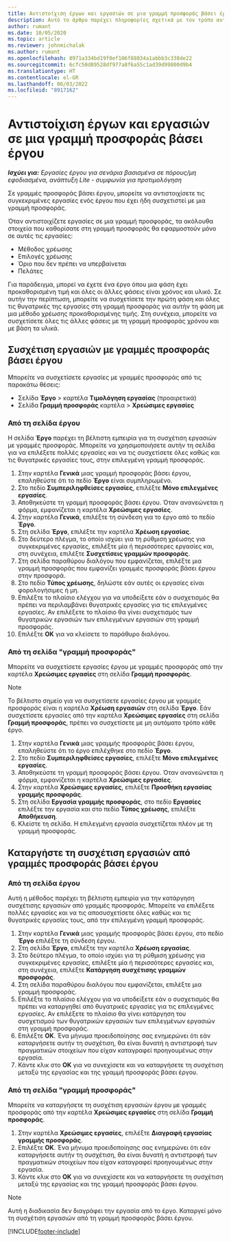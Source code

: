 ```yaml
---
title: Αντιστοίχιση έργων και εργασιών σε μια γραμμή προσφοράς βάσει έργου
description: Αυτό το άρθρο παρέχει πληροφορίες σχετικά με τον τρόπο αντιστοίχισης έργων και εργασιών σε γραμμή εργασιών βάσει έργου.
author: rumant
ms.date: 10/05/2020
ms.topic: article
ms.reviewer: johnmichalak
ms.author: rumant
ms.openlocfilehash: 8971a334bd19f0ef106f88034a1abbb3c338de22
ms.sourcegitcommit: 6cfc50d89528df977a8f6a55c1ad39d99800d9b4
ms.translationtype: HT
ms.contentlocale: el-GR
ms.lasthandoff: 06/03/2022
ms.locfileid: "8917162"
---
```

# <a name="map-projects-and-tasks-to-a-project-based-quote-line"></a>Αντιστοίχιση έργων και εργασιών σε μια γραμμή προσφοράς βάσει έργου

_**Ισχύει για:** Εργασίες έργου για σενάρια βασισμένα σε πόρους/μη εφοδιασμένα, ανάπτυξη Lite - συμφωνία για προτιμολόγηση_

Σε γραμμές προσφοράς βάσει έργου, μπορείτε να αντιστοιχίσετε τις συγκεκριμένες εργασίες ενός έργου που έχει ήδη συσχετιστεί με μια γραμμή προσφοράς.

Όταν αντιστοιχίζετε εργασίες σε μια γραμμή προσφοράς, τα ακόλουθα στοιχεία που καθορίσατε στη γραμμή προσφοράς θα εφαρμοστούν μόνο σε αυτές τις εργασίες:

- Μέθοδος χρέωσης
- Επιλογές χρέωσης
- Όριο που δεν πρέπει να υπερβαίνεται
- Πελάτες

Για παράδειγμα, μπορεί να έχετε ένα έργο όπου μια φάση έχει προκαθορισμένη τιμή και όλες οι άλλες φάσεις είναι χρόνος και υλικό. Σε αυτήν την περίπτωση, μπορείτε να συσχετίσετε την πρώτη φάση και όλες τις θυγατρικές της εργασίες στη γραμμή προσφοράς για αυτήν τη φάση με μια μέθοδο χρέωσης προκαθορισμένης τιμής. Στη συνέχεια, μπορείτε να συσχετίσετε όλες τις άλλες φάσεις με τη γραμμή προσφοράς χρόνου και με βάση τα υλικά.

## <a name="associate-tasks-to-project-based-quote-lines"></a>Συσχέτιση εργασιών με γραμμές προσφοράς βάσει έργου

Μπορείτε να συσχετίσετε εργασίες με γραμμές προσφοράς από τις παρακάτω θέσεις:

- Σελίδα **Έργο** > καρτέλα **Τιμολόγηση εργασίας** (προαιρετικά)
- Σελίδα **Γραμμή προσφοράς** καρτέλα > **Χρεώσιμες εργασίες** 

### <a name="from-the-project-page"></a>Από τη σελίδα έργου

Η σελίδα **Έργο** παρέχει τη βέλτιστη εμπειρία για τη συσχέτιση εργασιών με γραμμές προσφοράς. Μπορείτε να χρησιμοποιήσετε αυτήν τη σελίδα για να επιλέξετε πολλές εργασίες και να τις συσχετίσετε όλες καθώς και τις θυγατρικές εργασίες τους, στην επιλεγμένη γραμμή προσφοράς.

1. Στην καρτέλα **Γενικά** μιας γραμμή προσφοράς βάσει έργου, επαληθεύστε ότι το πεδίο **Έργο** είναι συμπληρωμένο.
2. Στο πεδίο **Συμπεριληφθείσες εργασίες**, επιλέξτε **Μόνο επιλεγμένες εργασίες**.
3. Αποθηκεύστε τη γραμμή προσφοράς βάσει έργου. Όταν ανανεώνεται η φόρμα, εμφανίζεται η καρτέλα **Χρεώσιμες εργασίες**.
4. Στην καρτέλα **Γενικά**, επιλέξτε τη σύνδεση για το έργο από το πεδίο **Έργο**.
5. Στη σελίδα **Έργο**, επιλέξτε την καρτέλα **Χρέωση εργασίας**.
6. Στο δεύτερο πλέγμα, το οποίο ισχύει για τη ρύθμιση χρέωσης για συγκεκριμένες εργασίες, επιλέξτε μία ή περισσότερες εργασίες και, στη συνέχεια, επιλέξτε **Συσχετίσεις γραμμών προσφοράς**.
7. Στη σελίδα παραθύρου διαλόγου που εμφανίζεται, επιλέξτε μια γραμμή προσφοράς που εμφανίζει γραμμές προσφοράς βάσει έργου στην προσφορά.
8. Στο πεδίο **Τύπος χρέωσης**, δηλώστε εάν αυτές οι εργασίες είναι φορολογήσιμες ή μη.
9. Επιλέξτε το πλαίσιο ελέγχου για να υποδείξετε εάν ο συσχετισμός θα πρέπει να περιλαμβάνει θυγατρικές εργασίες για τις επιλεγμένες εργασίες. Αν επιλέξετε το πλαίσιο θα γίνει συσχετισμός των θυγατρικών εργασιών των επιλεγμένων εργασιών στη γραμμή προσφοράς.
10. Επιλέξτε **ΟΚ** για να κλείσετε το παράθυρο διαλόγου.

### <a name="from-the-quote-line-page"></a>Από τη σελίδα "γραμμή προσφοράς"

Μπορείτε να συσχετίσετε εργασίες έργου με γραμμές προσφοράς από την καρτέλα **Χρεώσιμες εργασίες** στη σελίδα **Γραμμή προσφοράς**.

>[!NOTE]
>Το βέλτιστο σημείο για να συσχετίσετε εργασίες έργου με γραμμές προσφοράς είναι η καρτέλα **Χρέωση εργασιών** στη σελίδα **Έργο**. Εάν συσχετίσετε εργασίες από την καρτέλα **Χρεώσιμες εργασίες** στη σελίδα **Γραμμή προσφοράς**, πρέπει να συσχετίσετε με μη αυτόματο τρόπο κάθε έργο.

1. Στην καρτέλα **Γενικά** μιας γραμμής προσφοράς βάσει έργου, επαληθεύστε ότι το έργο επιλέχθηκε στο πεδίο **Έργο**.
2. Στο πεδίο **Συμπεριληφθείσες εργασίες**, επιλέξτε **Μόνο επιλεγμένες εργασίες**.
3. Αποθηκεύστε τη γραμμή προσφοράς βάσει έργου. Όταν ανανεώνεται η φόρμα, εμφανίζεται η καρτέλα **Χρεώσιμες εργασίες**.
4. Στην καρτέλα **Χρεώσιμες εργασίες**, επιλέξτε **Προσθήκη εργασίας γραμμής προσφοράς**.
5. Στη σελίδα **Εργασία γραμμής προσφοράς**, στο πεδίο **Εργασίες** επιλέξτε την εργασία και στο πεδίο **Τύπος χρέωσης**, επιλέξτε **Αποθήκευση**. 
6. Κλείστε τη σελίδα. Η επιλεγμένη εργασία συσχετίζεται πλέον με τη γραμμή προσφοράς.

## <a name="disassociate-tasks-from-projectbased-quote-lines"></a>Καταργήστε τη συσχέτιση εργασιών από γραμμές προσφοράς βάσει έργου

### <a name="from-the-project-page"></a>Από τη σελίδα έργου

Αυτή η μέθοδος παρέχει τη βέλτιστη εμπειρία για την κατάργηση συσχέτισης εργασιών από γραμμές προσφοράς. Μπορείτε να επιλέξετε πολλές εργασίες και να τις αποσυσχετίσετε όλες καθώς και τις θυγατρικές εργασίες τους, από την επιλεγμένη γραμμή προσφοράς.

1. Στην καρτέλα **Γενικά** μιας γραμμής προσφοράς βάσει έργου, στο πεδίο **Έργο** επιλέξτε τη σύνδεση έργου.
2. Στη σελίδα **Έργο**, επιλέξτε την καρτέλα **Χρέωση εργασίας**.
3. Στο δεύτερο πλέγμα, το οποίο ισχύει για τη ρύθμιση χρέωσης για συγκεκριμένες εργασίες, επιλέξτε μία ή περισσότερες εργασίες και, στη συνέχεια, επιλέξτε **Κατάργηση συσχέτισης γραμμών προσφοράς**.
4. Στη σελίδα παραθύρου διαλόγου που εμφανίζεται, επιλέξτε μια γραμμή προσφοράς.
5. Επιλέξτε το πλαίσιο ελέγχου για να υποδείξετε εάν ο συσχετισμός θα πρέπει να καταργηθεί από θυγατρικές εργασίες για τις επιλεγμένες εργασίες. Αν επιλέξετε το πλαίσιο θα γίνει κατάργηση του συσχετισμού των θυγατρικών εργασιών των επιλεγμένων εργασιών στη γραμμή προσφοράς.
6. Επιλέξτε **OK**. Ένα μήνυμα προειδοποίησης σας ενημερώνει ότι εάν καταργήσετε αυτήν τη συσχέτιση, θα είναι δυνατή η αντιστροφή των πραγματικών στοιχείων που είχαν καταγραφεί προηγουμένως στην εργασία. 
7. Κάντε κλικ στο **OK** για να συνεχίσετε και να καταργήσετε τη συσχέτιση μεταξύ της εργασίας και της γραμμή προσφοράς βάσει έργου.

### <a name="from-the-quote-line-page"></a>Από τη σελίδα "γραμμή προσφοράς"

Μπορείτε να καταργήσετε τη συσχέτιση εργασιών έργου με γραμμές προσφοράς από την καρτέλα **Χρεώσιμες εργασίες** στη σελίδα **Γραμμή προσφοράς**.

1. Στην καρτέλα **Χρεώσιμες εργασίες**, επιλέξτε **Διαγραφή εργασίας γραμμής προσφοράς**.
2. Επιλέξτε **OK**. Ένα μήνυμα προειδοποίησης σας ενημερώνει ότι εάν καταργήσετε αυτήν τη συσχέτιση, θα είναι δυνατή η αντιστροφή των πραγματικών στοιχείων που είχαν καταγραφεί προηγουμένως στην εργασία. 
3. Κάντε κλικ στο **OK** για να συνεχίσετε και να καταργήσετε τη συσχέτιση μεταξύ της εργασίας και της γραμμή προσφοράς βάσει έργου.

>[!NOTE]
> Αυτή η διαδικασία δεν διαγράφει την εργασία από το έργο. Καταργεί μόνο τη συσχέτιση εργασιών από τη γραμμή προσφοράς βάσει έργου.


[!INCLUDE[footer-include](../../includes/footer-banner.md)]